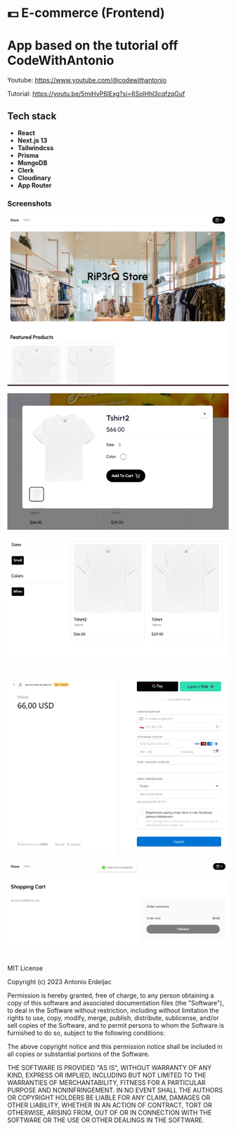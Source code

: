 
# 💵  E-commerce (Frontend) 

# App based on the tutorial off CodeWithAntonio

Youtube: https://www.youtube.com/@codewithantonio

Tutorial: https://youtu.be/5miHyP6lExg?si=6SolHhl3cqfzqGuf

## Tech stack

- **React**
- **Next.js 13**
- **Tailwindcss**
- **Prisma**
- **MongoDB**
- **Clerk**
- **Cloudinary**
- **App Router**

### Screenshots

![App Screenshot](https://raw.githubusercontent.com/RiP3rQ/Ecommerce-FullStack-NextJs-Store/main/screenshots/1.png)

![App Screenshot](https://raw.githubusercontent.com/RiP3rQ/Ecommerce-FullStack-NextJs-Store/main/screenshots/2.png)

![App Screenshot](https://raw.githubusercontent.com/RiP3rQ/Ecommerce-FullStack-NextJs-Store/main/screenshots/3.PNG)

![App Screenshot](https://raw.githubusercontent.com/RiP3rQ/Ecommerce-FullStack-NextJs-Store/main/screenshots/4.png)

![App Screenshot](https://raw.githubusercontent.com/RiP3rQ/Ecommerce-FullStack-NextJs-Store/main/screenshots/5.png)



MIT License

Copyright (c) 2023 Antonio Erdeljac

Permission is hereby granted, free of charge, to any person obtaining a copy
of this software and associated documentation files (the "Software"), to deal
in the Software without restriction, including without limitation the rights
to use, copy, modify, merge, publish, distribute, sublicense, and/or sell
copies of the Software, and to permit persons to whom the Software is
furnished to do so, subject to the following conditions:

The above copyright notice and this permission notice shall be included in all
copies or substantial portions of the Software.

THE SOFTWARE IS PROVIDED "AS IS", WITHOUT WARRANTY OF ANY KIND, EXPRESS OR
IMPLIED, INCLUDING BUT NOT LIMITED TO THE WARRANTIES OF MERCHANTABILITY,
FITNESS FOR A PARTICULAR PURPOSE AND NONINFRINGEMENT. IN NO EVENT SHALL THE
AUTHORS OR COPYRIGHT HOLDERS BE LIABLE FOR ANY CLAIM, DAMAGES OR OTHER
LIABILITY, WHETHER IN AN ACTION OF CONTRACT, TORT OR OTHERWISE, ARISING FROM,
OUT OF OR IN CONNECTION WITH THE SOFTWARE OR THE USE OR OTHER DEALINGS IN THE
SOFTWARE.



